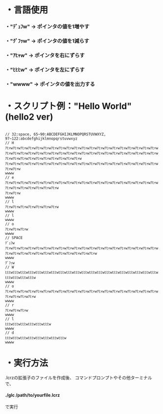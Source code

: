<h1>・言語使用</h1>


<h3>・"ﾃﾞｭﾌw" -> ポインタの値を1増やす</h3>

<h3>・"ｸﾞﾌｯw" -> ポインタの値を1減らす</h3>

<h3>・"ｱﾋｬw" -> ポインタを右にずらす</h3>

<h3>・"ﾋﾋﾋw" -> ポインタを左にずらす</h3>

<h3>・"wwww" -> ポインタの値を出力する</h3>

<h1>・スクリプト例："Hello World" (hello2 ver)</h1>

<code>
// 32:space, 65~90:ABCDEFGHIJKLMNOPQRSTUVWXYZ, 97~122:abcdefghijklmnopqrstuvwxyz
// H
ｱﾋｬwｱﾋｬwｱﾋｬwｱﾋｬwｱﾋｬwｱﾋｬwｱﾋｬwｱﾋｬwｱﾋｬwｱﾋｬwｱﾋｬwｱﾋｬwｱﾋｬwｱﾋｬwｱﾋｬwｱﾋｬwｱﾋｬwｱﾋｬwｱﾋｬwｱﾋｬwｱﾋｬwｱﾋｬwｱﾋｬwｱﾋｬwｱﾋｬwｱﾋｬwｱﾋｬwｱﾋｬwｱﾋｬwｱﾋｬwｱﾋｬwｱﾋｬwｱﾋｬwｱﾋｬwｱﾋｬwｱﾋｬwｱﾋｬwｱﾋｬwｱﾋｬwｱﾋｬwｱﾋｬwｱﾋｬwｱﾋｬwｱﾋｬwｱﾋｬwｱﾋｬwｱﾋｬwｱﾋｬwｱﾋｬwｱﾋｬw
ｱﾋｬwｱﾋｬwｱﾋｬwｱﾋｬwｱﾋｬwｱﾋｬwｱﾋｬwｱﾋｬwｱﾋｬwｱﾋｬwｱﾋｬwｱﾋｬwｱﾋｬwｱﾋｬwｱﾋｬwｱﾋｬwｱﾋｬwｱﾋｬwｱﾋｬwｱﾋｬwｱﾋｬwｱﾋｬw
wwww
// e
ｱﾋｬwｱﾋｬwｱﾋｬwｱﾋｬwｱﾋｬwｱﾋｬwｱﾋｬwｱﾋｬwｱﾋｬwｱﾋｬwｱﾋｬwｱﾋｬwｱﾋｬwｱﾋｬwｱﾋｬwｱﾋｬwｱﾋｬwｱﾋｬwｱﾋｬwｱﾋｬwｱﾋｬwｱﾋｬwｱﾋｬwｱﾋｬwｱﾋｬwｱﾋｬwｱﾋｬw
ｱﾋｬwｱﾋｬw
wwww
// l
ｱﾋｬwｱﾋｬwｱﾋｬwｱﾋｬwｱﾋｬwｱﾋｬwｱﾋｬw
wwww
// l
wwww
// o
ｱﾋｬwｱﾋｬwｱﾋｬw
wwww
// SPACE
ﾃﾞｭﾌw
ｱﾋｬwｱﾋｬwｱﾋｬwｱﾋｬwｱﾋｬwｱﾋｬwｱﾋｬwｱﾋｬwｱﾋｬwｱﾋｬwｱﾋｬwｱﾋｬwｱﾋｬwｱﾋｬwｱﾋｬwｱﾋｬwｱﾋｬwｱﾋｬwｱﾋｬwｱﾋｬwｱﾋｬwｱﾋｬwｱﾋｬwｱﾋｬwｱﾋｬwｱﾋｬwｱﾋｬwｱﾋｬwｱﾋｬwｱﾋｬwｱﾋｬwｱﾋｬw
wwww
ｸﾞﾌｯw
// W
ﾋﾋﾋwﾋﾋﾋwﾋﾋﾋwﾋﾋﾋwﾋﾋﾋwﾋﾋﾋwﾋﾋﾋwﾋﾋﾋwﾋﾋﾋwﾋﾋﾋwﾋﾋﾋwﾋﾋﾋwﾋﾋﾋwﾋﾋﾋwﾋﾋﾋwﾋﾋﾋwﾋﾋﾋwﾋﾋﾋwﾋﾋﾋwﾋﾋﾋwﾋﾋﾋwﾋﾋﾋwﾋﾋﾋwﾋﾋﾋw
wwww
// o
ｱﾋｬwｱﾋｬwｱﾋｬwｱﾋｬwｱﾋｬwｱﾋｬwｱﾋｬwｱﾋｬwｱﾋｬwｱﾋｬwｱﾋｬwｱﾋｬwｱﾋｬwｱﾋｬwｱﾋｬwｱﾋｬwｱﾋｬwｱﾋｬwｱﾋｬwｱﾋｬwｱﾋｬwｱﾋｬwｱﾋｬwｱﾋｬw
wwww
// r
ｱﾋｬwｱﾋｬwｱﾋｬw
wwww
// l
ﾋﾋﾋwﾋﾋﾋwﾋﾋﾋwﾋﾋﾋwﾋﾋﾋwﾋﾋﾋw
wwww
// d
ﾋﾋﾋwﾋﾋﾋwﾋﾋﾋwﾋﾋﾋwﾋﾋﾋwﾋﾋﾋwﾋﾋﾋwﾋﾋﾋw
wwww
</code>

<h1>・実行方法</h1>
.lcrzの拡張子のファイルを作成後、
コマンドプロンプトやその他ターミナルで、
<h4>./glc /path/to/yourfile.lcrz</h4>
で実行
